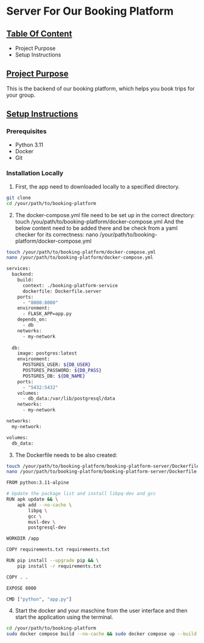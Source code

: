 # Server For Our Booking Platform

## <ins>Table Of Content</ins>
- Project Purpose
- Setup Instructions

## <ins>Project Purpose</ins>
This is the backend of our booking platform, which helps you book trips for your group.

## <ins>Setup Instructions</ins>

### Prerequisites
- Python 3.11
- Docker
- Git

### Installation Locally
1. First, the app need to downloaded locally to a specified directory.

```bash
git clone 
cd /your/path/to/booking-platform
```

2. The docker-compose.yml file need to be set up in the correct directory: touch /you/path/to/booking-platform/docker-compose.yml And the below content need to be added there and be check from a yaml checker for its correctness: nano /your/path/to/booking-platform/docker-compose.yml

```bash
touch /your/path/to/booking-platform/docker-compose.yml
nano /your/path/to/booking-platform/docker-compose.yml
```

```bash
services:
  backend:
    build: 
      context: ./booking-platform-service
      dockerfile: Dockerfile.server
    ports:
      - "8000:8000"
    environment:
      - FLASK_APP=app.py
    depends_on:
      - db
    networks:
      - my-network
  
  db:
    image: postgres:latest
    environment:
      POSTGRES_USER: ${DB_USER}
      POSTGRES_PASSWORD: ${DB_PASS}
      POSTGRES_DB: ${DB_NAME}
    ports:
      - "5432:5432"
    volumes:
      - db_data:/var/lib/postgresql/data
    networks:
      - my-network

networks:
  my-network:

volumes:
  db_data:
```

3. The Dockerfile needs to be also created:

```bash
touch /your/path/to/booking-platform/booking-platform-server/Dockerfile.server
nano /your/path/to/booking-platform/booking-platform-server/Dockerfile.server
```

```bash
FROM python:3.11-alpine

# Update the package list and install libpq-dev and gcc
RUN apk update && \
    apk add --no-cache \
        libpq \
        gcc \
        musl-dev \
        postgresql-dev

WORKDIR /app

COPY requirements.txt requirements.txt

RUN pip install --upgrade pip && \
    pip install -r requirements.txt

COPY . .

EXPOSE 8000

CMD ["python", "app.py"]
```

4. Start the docker and your maschine from the user interface and then start the application using the terminal.

```bash 
cd /your/path/to/booking-platform
sudo docker compose build --no-cache && sudo docker compose up --build -d
```